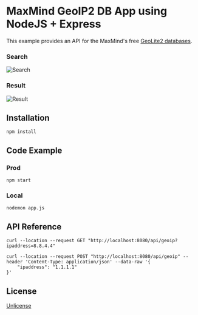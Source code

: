 # MaxMind GeoIP2 DB App using NodeJS + Express

This example provides an API for the MaxMind's free [GeoLite2 databases](https://dev.maxmind.com/geoip/geoip2/geolite2/).

### Search
![Search](https://user-images.githubusercontent.com/430637/108790309-38b27980-7531-11eb-90b3-b879ca779f3b.png)

### Result
![Result](https://user-images.githubusercontent.com/430637/108790308-3819e300-7531-11eb-9845-d6dff15c6ffd.png)

## Installation

```
npm install
```

## Code Example

### Prod
```
npm start
```

### Local
```
nodemon app.js
```

## API Reference

```
curl --location --request GET "http://localhost:8080/api/geoip?ipaddress=8.8.4.4"
```

```
curl --location --request POST "http://localhost:8080/api/geoip" --header 'Content-Type: application/json' --data-raw '{
    "ipaddress": "1.1.1.1"
}'
```

## License

[Unlicense](https://unlicense.org/)